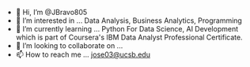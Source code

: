 - 👋 Hi, I’m @JBravo805
- 👀 I’m interested in ... Data Analysis, Business Analytics, Programming
- 🌱 I’m currently learning ... Python For Data Science, AI Development which is part of Coursera's IBM Data Analyst Professional Certificate. 
- 💞️ I’m looking to collaborate on ...
- 📫 How to reach me ... jose03@ucsb.edu

<!---
JBravo805/JBravo805 is a ✨ special ✨ repository because its `README.md` (this file) appears on your GitHub profile.
You can click the Preview link to take a look at your changes.
--->
